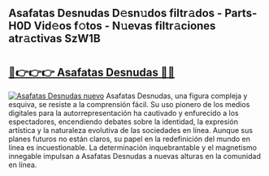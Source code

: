 ## Asafatas Desnudas D𝚎sn𝚞dos filtr𝚊dos - Parts-H0D Vid𝚎os f𝚘tos - N𝚞evas filtr𝚊ciones atr𝚊ctivas SzW1B

# <h2><a href="http://mb1qlo.tromn.icu/?c=Asafatas+Desnudas">🔗👉👉👉 Asafatas Desnudas 🔗🔗</a></h2>

[![Asafatas Desnudas nuevo](https://i.imgur.com/pEAQMta.gif)](http://mb1qlo.tromn.icu/?c=Asafatas+Desnudas)
Asafatas Desnudas, una figura compleja y esquiva, se resiste a la comprensión fácil. Su uso pionero de los medios digitales para la autorrepresentación ha cautivado y enfurecido a los espectadores, encendiendo debates sobre la identidad, la expresión artística y la naturaleza evolutiva de las sociedades en línea. Aunque sus planes futuros no están claros, su papel en la redefinición del mundo en línea es incuestionable. La determinación inquebrantable y el magnetismo innegable impulsan a Asafatas Desnudas a nuevas alturas en la comunidad en línea.

